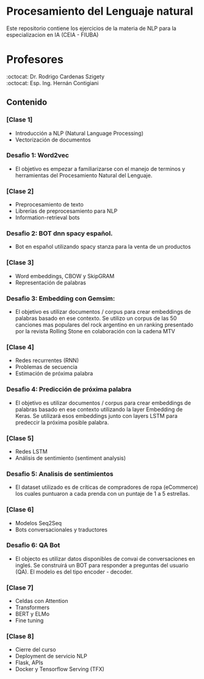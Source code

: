 # Procesamiento del Lenguaje natural

Este repositorio contiene los ejercicios de la materia de NLP para la especializacion en IA (CEIA - FIUBA)
# Profesores
:octocat: Dr. Rodrigo Cardenas Szigety\
:octocat: Esp. Ing. Hernán Contigiani

## Contenido

### [Clase 1]

- Introducción a NLP (Natural Language Processing)
- Vectorización de documentos
### Desafio 1: Word2vec
- El objetivo es empezar a familiarizarse con el manejo de terminos y herramientas del Procesamiento Natural del Lenguaje.

### [Clase 2]

- Preprocesamiento de texto
- Librerías de preprocesamiento para NLP
- Information-retrieval bots
### Desafio 2: BOT dnn spacy español. 
- Bot en español utilizando spacy stanza para la venta de un productos

### [Clase 3]

- Word embeddings, CBOW y SkipGRAM
- Representación de palabras
### Desafio 3: Embedding con Gemsim:
- El objetivo es utilizar documentos / corpus para crear embeddings de palabras basado en ese contexto. Se utilizo un corpus de las 50 canciones mas populares del rock argentino en un ranking presentado por la revista Rolling Stone en colaboración con la cadena MTV

### [Clase 4]

- Redes recurrentes (RNN)
- Problemas de secuencia
- Estimación de próxima palabra
### Desafio 4: Predicción de próxima palabra
- El objetivo es utilizar documentos / corpus para crear embeddings de palabras basado en ese contexto utilizando la layer Embedding de Keras. Se utilizará esos embeddings junto con layers LSTM para predeccir la próxima posible palabra.

### [Clase 5]

- Redes LSTM
- Análisis de sentimiento (sentiment analysis)
### Desafio 5: Analisis de sentimientos
- El dataset utilizado es de críticas de compradores de ropa (eCommerce) los cuales puntuaron a cada prenda con un puntaje de 1 a 5 estrellas.

### [Clase 6]

- Modelos Seq2Seq
- Bots conversacionales y traductores
### Desafio 6: QA Bot
- El objecto es utilizar datos disponibles de convai de conversaciones en ingleś. Se construirá un BOT para responder a preguntas del usuario (QA). El modelo es del tipo encoder - decoder.

### [Clase 7]

- Celdas con Attention
- Transformers
- BERT y ELMo
- Fine tuning

### [Clase 8]

- Cierre del curso
- Deployment de servicio NLP
- Flask, APIs
- Docker y Tensorflow Serving (TFX)


